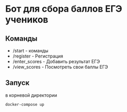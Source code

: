 # Бот для сбора баллов ЕГЭ учеников 

## Команды
- /start - команды
- /register - Регистрация
- /enter_scores - Добавить результат ЕГЭ
- /view_scores - Посмотреть свои баллы ЕГЭ

## Запуск
в корневой директории 
 ```sh
docker-compose up
```